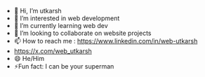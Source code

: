 - 👋 Hi, I’m utkarsh
- 👀 I’m interested in web development
- 🌱 I’m currently learning web dev
- 💞️ I’m looking to collaborate on website projects
- 📫 How to reach me : https://www.linkedin.com/in/web-utkarsh
- https://x.com/web_utkarsh
- 😄 He/Him
- ⚡Fun fact: I can be your superman

<!---
phantom-bug/phantom-bug is a ✨ special ✨ repository because its `README.md` (this file) appears on your GitHub profile.
You can click the Preview link to take a look at your changes.
--->
